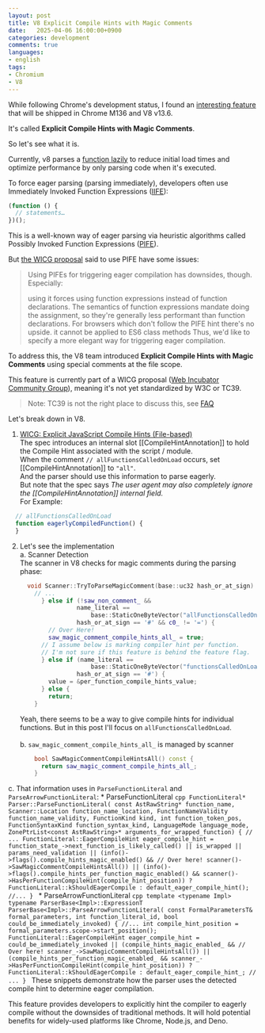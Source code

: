 ```yaml
---
layout: post
title: V8 Explicit Compile Hints with Magic Comments
date:   2025-04-06 16:00:00+0900
categories: development
comments: true
languages:
- english
tags:
- Chromium
- V8
---
```


While following Chrome's development status, I found an [interesting feature](https://chromestatus.com/feature/5100466238652416) that will be shipped in Chrome M136 and V8 v13.6.

It's called **Explicit Compile Hints with Magic Comments**.

So let's see what it is.


Currently, v8 parses a [function lazily](https://v8.dev/blog/preparser) to reduce initial load times and optimize performance by only parsing code when it's executed.

To force eager parsing (parsing immediately), developers often use Immediately Invoked Function Expressions ([IIFE](https://developer.mozilla.org/en-US/docs/Glossary/IIFE)):
  ```js 
  (function () {
    // statements…
  })();
  ```

This is a well-known way of eager parsing via heuristic algorithms called Possibly Invoked Function Expressions ([PIFE](https://v8.dev/blog/preparser#pife)).

But [the WICG proposal](https://github.com/WICG/explicit-javascript-compile-hints-file-based?tab=readme-ov-file#the-pife-heuristic) said to use PIFE have some issues:

> Using PIFEs for triggering eager compilation has downsides, though. Especially:
>
> using it forces using function expressions instead of function declarations. The semantics of function expressions mandate doing the assignment, so they're generally less performant than function declarations. For browsers which don't follow the PIFE hint there's no upside.
> it cannot be applied to ES6 class methods
> Thus, we'd like to specify a more elegant way for triggering eager compilation.


To address this, the V8 team introduced **Explicit Compile Hints with Magic Comments** using special comments at the file scope. 

This feature is currently part of a WICG proposal ([Web Incubator Community Group](https://wicg.io/)), meaning it's not yet standardized by W3C or TC39.

> Note: TC39 is not the right place to discuss this, see [FAQ](https://github.com/WICG/explicit-javascript-compile-hints-file-based?tab=readme-ov-file#q-why-are-you-not-pursuing-standardizing-the-feature-via-tc39)


Let's break down in V8.

1.  [WICG: Explicit JavaScript Compile Hints (File-based)](https://wicg.github.io/explicit-javascript-compile-hints-file-based/)<br/>
  The spec introduces an internal slot \[[CompileHintAnnotation]] to hold the Compile Hint associated with the script / module.<br/>
  When the comment `// allFunctionsCalledOnLoad` occurs, set \[[CompileHintAnnotation]] to `"all"`. <br/>
  And the parser should use this information to parse eagerly.<br/>
  But note that the spec says *The user agent may also completely ignore the [[CompileHintAnnotation]] internal field.* <br/>
  For Example:
  ```javascript
    // allFunctionsCalledOnLoad
    function eagerlyCompiledFunction() {
    }
  ```
2. Let's see the implementation<br/>
  a. Scanner Detection<br/>
    The scanner in V8 checks for magic comments during the parsing phase:
    ```cpp
      void Scanner::TryToParseMagicComment(base::uc32 hash_or_at_sign) {
        // ...
          } else if (!saw_non_comment_ &&
                    name_literal ==
                        base::StaticOneByteVector("allFunctionsCalledOnLoad") &&
                    hash_or_at_sign == '#' && c0_ != '=') {
            // Over Here!
            saw_magic_comment_compile_hints_all_ = true;
          // I assume below is marking compiler hint per function.
          // I'm not sure if this feature is behind the feature flag.
          } else if (name_literal ==
                        base::StaticOneByteVector("functionsCalledOnLoad") &&
                    hash_or_at_sign == '#') {
            value = &per_function_compile_hints_value;
          } else {
            return;
        }
    ```
    Yeah, there seems to be a way to give compile hints for individual functions. But in this post I'll focus on  `allFunctionsCalledOnLoad`.<br/><br/>
  b. `saw_magic_comment_compile_hints_all_` is managed by scanner
    ```cpp
        bool SawMagicCommentCompileHintsAll() const {
          return saw_magic_comment_compile_hints_all_;
        }
    ```
  c. That information uses in `ParseFunctionLiteral` and `ParseArrowFunctionLiteral`:
    * ParseFunctionLiteral
      ```cpp
      FunctionLiteral* Parser::ParseFunctionLiteral(
          const AstRawString* function_name, Scanner::Location function_name_location,
          FunctionNameValidity function_name_validity, FunctionKind kind,
          int function_token_pos, FunctionSyntaxKind function_syntax_kind,
          LanguageMode language_mode,
          ZonePtrList<const AstRawString>* arguments_for_wrapped_function) {
        // ...
        FunctionLiteral::EagerCompileHint eager_compile_hint =
            function_state_->next_function_is_likely_called() || is_wrapped ||
                    params_need_validation ||
                    (info()->flags().compile_hints_magic_enabled() &&
                    // Over here!
                    scanner()->SawMagicCommentCompileHintsAll()) ||
                    (info()->flags().compile_hints_per_function_magic_enabled() &&
                    scanner()->HasPerFunctionCompileHint(compile_hint_position))
                ? FunctionLiteral::kShouldEagerCompile
                : default_eager_compile_hint();
          //...
        }
      ```
    * ParseArrowFunctionLiteral
      ```cpp
          template <typename Impl>
      typename ParserBase<Impl>::ExpressionT
      ParserBase<Impl>::ParseArrowFunctionLiteral(
          const FormalParametersT& formal_parameters, int function_literal_id,
          bool could_be_immediately_invoked) {
        //...
        int compile_hint_position = formal_parameters.scope->start_position();
        FunctionLiteral::EagerCompileHint eager_compile_hint =
            could_be_immediately_invoked ||
                    (compile_hints_magic_enabled_ &&
                    // Over here!
                    scanner_->SawMagicCommentCompileHintsAll()) ||
                    (compile_hints_per_function_magic_enabled_ &&
                    scanner_->HasPerFunctionCompileHint(compile_hint_position))
                ? FunctionLiteral::kShouldEagerCompile
                : default_eager_compile_hint_;
        // ...
        }
      ```
    These snippets demonstrate how the parser uses the detected compile hint to determine eager compilation.

This feature provides developers to explicitly hint the compiler to eagerly compile without the downsides of traditional methods. It will hold potential benefits for widely-used platforms like Chrome, Node.js, and Deno.
